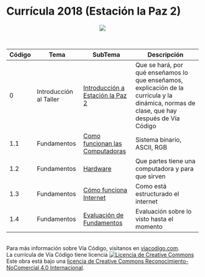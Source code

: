 # Currícula 2018 (Estación la Paz 2)

<p align="center"> <img src="https://viacodigo.com/wp-content/uploads/2017/11/viacodigo-main-logo.png" ></p>
<br>

| Código | Tema                   | SubTema                               | Descripción                                                                                                                                |
| ------ | ---------------------- | ------------------------------------- | ------------------------------------------------------------------------------------------------------------------------------------------ |
| 0      | Introducción al Taller | [Introducción a Estación la Paz 2](#) | Que se hará, por qué enseñamos lo que enseñamos, explicación de la currícula y la dinámica, normas de clase, que hay después de Vía Código |
| 1.1    | Fundamentos            | [Como funcionan las Computadoras](#)  | Sistema binario, ASCII, RGB                                                                                                                |  |
| 1.2    | Fundamentos            | [Hardware](#)                         | Que partes tiene una computadora y para que sirven                                                                                         |
| 1.3    | Fundamentos            | [Cómo funciona Internet](#)           | Como está estructurado el internet                                                                                                         |
| 1.4    | Fundamentos            | [Evaluación de Fundamentos](#)        | Evaluación sobre lo visto hasta el momento                                                                                                 |

<br>
Para más información sobre Vía Código, visitanos en <a href="https://www.viacodigo.com">viacodigo.com</a>.
<br>
La currícula de Vía Código tiene licencia <a rel="license" href="http://creativecommons.org/licenses/by-nc/4.0/"><img alt="Licencia de Creative Commons" style="border-width:0" src="https://i.creativecommons.org/l/by-nc/4.0/88x31.png" /></a><br />Este obra está bajo una <a rel="license" href="http://creativecommons.org/licenses/by-nc/4.0/">licencia de Creative Commons Reconocimiento-NoComercial 4.0 Internacional</a>.

